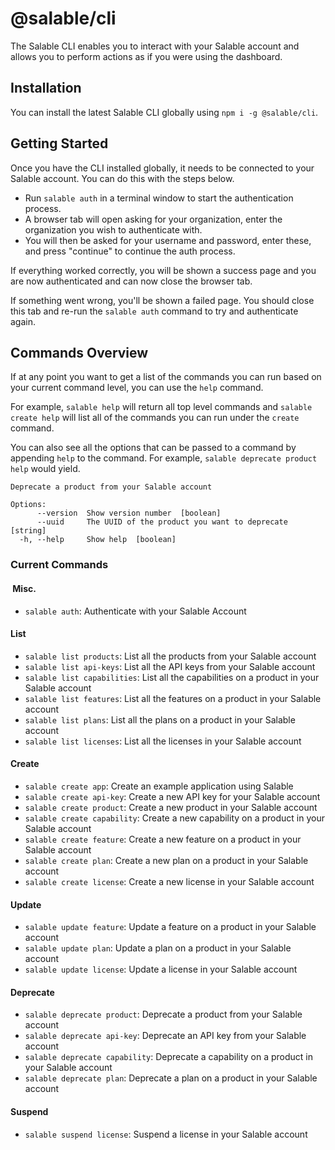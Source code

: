 # @salable/cli

The Salable CLI enables you to interact with your Salable account and allows you to perform actions as if you were using the dashboard.

## Installation

You can install the latest Salable CLI globally using `npm i -g @salable/cli`.

## Getting Started

Once you have the CLI installed globally, it needs to be connected to your Salable account. You can do this with the steps below.

- Run `salable auth` in a terminal window to start the authentication process.
- A browser tab will open asking for your organization, enter the organization you wish to authenticate with.
- You will then be asked for your username and password, enter these, and press "continue" to continue the auth process.

If everything worked correctly, you will be shown a success page and you are now authenticated and can now close the browser tab.

If something went wrong, you'll be shown a failed page. You should close this tab and re-run the `salable auth` command to try and authenticate again.

## Commands Overview

If at any point you want to get a list of the commands you can run based on your current command level, you can use the `help` command.

For example, `salable help` will return all top level commands and `salable create help` will list all of the commands you can run under the `create` command.

You can also see all the options that can be passed to a command by appending `help` to the command. For example, `salable deprecate product help` would yield.

```
Deprecate a product from your Salable account

Options:
      --version  Show version number  [boolean]
      --uuid     The UUID of the product you want to deprecate  [string]
  -h, --help     Show help  [boolean]
```

### Current Commands

####  **Misc.**

- `salable auth`: Authenticate with your Salable Account

#### **List**

- `salable list products`: List all the products from your Salable account
- `salable list api-keys`: List all the API keys from your Salable account
- `salable list capabilities`: List all the capabilities on a product in your Salable account
- `salable list features`: List all the features on a product in your Salable account
- `salable list plans`: List all the plans on a product in your Salable account
- `salable list licenses`: List all the licenses in your Salable account

#### **Create**

- `salable create app`: Create an example application using Salable
- `salable create api-key`: Create a new API key for your Salable account
- `salable create product`: Create a new product in your Salable account
- `salable create capability`: Create a new capability on a product in your Salable account
- `salable create feature`: Create a new feature on a product in your Salable account
- `salable create plan`: Create a new plan on a product in your Salable account
- `salable create license`: Create a new license in your Salable account

#### **Update**

- `salable update feature`: Update a feature on a product in your Salable account
- `salable update plan`: Update a plan on a product in your Salable account
- `salable update license`: Update a license in your Salable account

#### **Deprecate**

- `salable deprecate product`: Deprecate a product from your Salable account
- `salable deprecate api-key`: Deprecate an API key from your Salable account
- `salable deprecate capability`: Deprecate a capability on a product in your Salable account
- `salable deprecate plan`: Deprecate a plan on a product in your Salable account

#### **Suspend**

- `salable suspend license`: Suspend a license in your Salable account
